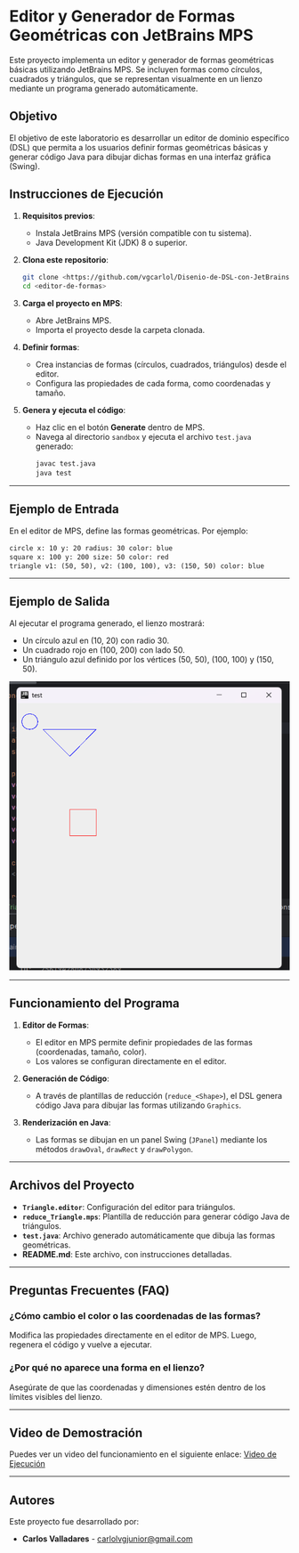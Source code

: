 # Editor y Generador de Formas Geométricas con JetBrains MPS

Este proyecto implementa un editor y generador de formas geométricas básicas utilizando JetBrains MPS. Se incluyen formas como círculos, cuadrados y triángulos, que se representan visualmente en un lienzo mediante un programa generado automáticamente.

## Objetivo

El objetivo de este laboratorio es desarrollar un editor de dominio específico (DSL) que permita a los usuarios definir formas geométricas básicas y generar código Java para dibujar dichas formas en una interfaz gráfica (Swing).

## Instrucciones de Ejecución

1. **Requisitos previos**:
   - Instala JetBrains MPS (versión compatible con tu sistema).
   - Java Development Kit (JDK) 8 o superior.

2. **Clona este repositorio**:
   ```bash
   git clone <https://github.com/vgcarlol/Disenio-de-DSL-con-JetBrains-MPS>
   cd <editor-de-formas>
   ```

3. **Carga el proyecto en MPS**:
   - Abre JetBrains MPS.
   - Importa el proyecto desde la carpeta clonada.

4. **Definir formas**:
   - Crea instancias de formas (círculos, cuadrados, triángulos) desde el editor.
   - Configura las propiedades de cada forma, como coordenadas y tamaño.

5. **Genera y ejecuta el código**:
   - Haz clic en el botón **Generate** dentro de MPS.
   - Navega al directorio `sandbox` y ejecuta el archivo `test.java` generado:
     ```bash
     javac test.java
     java test
     ```

---

## Ejemplo de Entrada

En el editor de MPS, define las formas geométricas. Por ejemplo:

```
circle x: 10 y: 20 radius: 30 color: blue
square x: 100 y: 200 size: 50 color: red
triangle v1: (50, 50), v2: (100, 100), v3: (150, 50) color: blue
```

---

## Ejemplo de Salida

Al ejecutar el programa generado, el lienzo mostrará:

- Un círculo azul en (10, 20) con radio 30.
- Un cuadrado rojo en (100, 200) con lado 50.
- Un triángulo azul definido por los vértices (50, 50), (100, 100) y (150, 50).

![Ejemplo de Salida](output.png)

---

## Funcionamiento del Programa

1. **Editor de Formas**:
   - El editor en MPS permite definir propiedades de las formas (coordenadas, tamaño, color).
   - Los valores se configuran directamente en el editor.

2. **Generación de Código**:
   - A través de plantillas de reducción (`reduce_<Shape>`), el DSL genera código Java para dibujar las formas utilizando `Graphics`.

3. **Renderización en Java**:
   - Las formas se dibujan en un panel Swing (`JPanel`) mediante los métodos `drawOval`, `drawRect` y `drawPolygon`.

---

## Archivos del Proyecto

- **`Triangle.editor`**: Configuración del editor para triángulos.
- **`reduce_Triangle.mps`**: Plantilla de reducción para generar código Java de triángulos.
- **`test.java`**: Archivo generado automáticamente que dibuja las formas geométricas.
- **README.md**: Este archivo, con instrucciones detalladas.

---

## Preguntas Frecuentes (FAQ)

### ¿Cómo cambio el color o las coordenadas de las formas?
Modifica las propiedades directamente en el editor de MPS. Luego, regenera el código y vuelve a ejecutar.

### ¿Por qué no aparece una forma en el lienzo?
Asegúrate de que las coordenadas y dimensiones estén dentro de los límites visibles del lienzo.

---

## Video de Demostración

Puedes ver un video del funcionamiento en el siguiente enlace: [Video de Ejecución](https://youtube.com/tu_video_no_listado)

---

## Autores

Este proyecto fue desarrollado por:
- **Carlos Valladares** - [carlolvgjunior@gmail.com](https://github.com/vgcarlol)